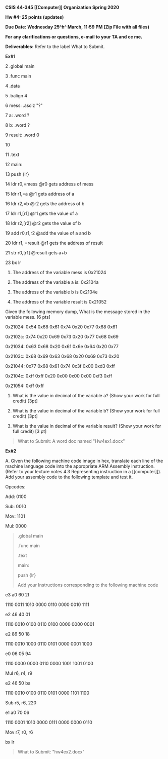 **CSIS 44-345 [[Computer]] Organization Spring 2020**

**Hw #4: 25 points (updates)**

**Due Date: Wednesday 25^h^ March, 11:59 PM (Zip File with all files)**

**For any clarifications or questions, e-mail to your TA and cc me.**

**Deliverables:** Refer to the label What to Submit.

**Ex#1**

2 .global main

3 .func main

4 .data

5 .balign 4

6 mess: .asciz \"?\"

7 a: .word ?

8 b: .word ?

9 result: .word 0

10

11 .text

12 main:

13 push {lr}

14 ldr r0,=mess \@r0 gets address of mess

15 ldr r1,=a \@r1 gets address of a

16 ldr r2,=b \@r2 gets the address of b

17 ldr r1,\[r1\] \@r1 gets the value of a

18 ldr r2,\[r2\] \@r2 gets the value of b

19 add r0,r1,r2 \@add the value of a and b

20 ldr r1, =result \@r1 gets the address of result

21 str r0,\[r1\] \@result gets a+b

23 bx lr

1.  The address of the variable mess is 0x21024

2.  The address of the variable a is: 0x2104a

3.  The address of the variable b is 0x2104e

4.  The address of the variable result is 0x21052

Given the following memory dump, What is the message stored in the variable mess. \[6 pts\]

0x21024: 0x54 0x68 0x61 0x74 0x20 0x77 0x68 0x61

0x2102c: 0x74 0x20 0x69 0x73 0x20 0x77 0x68 0x69

0x21034: 0x63 0x68 0x20 0x61 0x6e 0x64 0x20 0x77

0x2103c: 0x68 0x69 0x63 0x68 0x20 0x69 0x73 0x20

0x21044: 0x77 0x68 0x61 0x74 0x3f 0x00 0xd3 0xff

0x2104c: 0xff 0xff 0x20 0x00 0x00 0x00 0xf3 0xff

0x21054: 0xff 0xff

1.  What is the value in decimal of the variable a? (Show your work for full credit) \[3pt\]

2.  What is the value in decimal of the variable b? (Show your work for full credit) \[3pt\]

3.  What is the value in decimal of the variable result? (Show your work for full credit) \[3 pt\]

> What to Submit: A word doc named "Hw4ex1.docx"

**Ex#2**

A.  Given the following machine code image in hex, translate each line of the machine language code into the appropriate ARM Assembly instruction. (Refer to your lecture notes 4.3 Representing instruction in a [[computer]]). Add your assembly code to the following template and test it.

Opcodes:

Add: 0100

Sub: 0010

Mov: 1101

Mul: 0000

> .global main
>
> .func main
>
> .text
>
> main:
>
> push {lr}
>
> Add your Instructions corresponding to the following machine code

e3 a0 60 2f

1110 0011 1010 0000 0110 0000 0010 1111

e2 46 40 01

1110 0010 0100 0110 0100 0000 0000 0001

e2 86 50 18

1110 0010 1000 0110 0101 0000 0001 1000

e0 06 05 94

1110 0000 0000 0110 0000 1001 1001 0100

Mul r6, r4, r9

e2 46 50 ba

1110 0010 0100 0110 0101 0000 1101 1100

Sub r5, r6, 220

e1 a0 70 06

1110 0001 1010 0000 0111 0000 0000 0110

Mov r7, r0, r6

bx lr

> What to Submit: "hw4ex2.docx"
